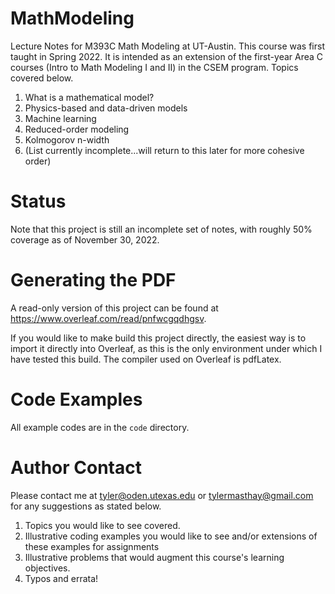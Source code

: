 # MathModeling
Lecture Notes for M393C Math Modeling at UT-Austin. 
This course was first taught in Spring 2022. 
It is intended as an extension of the first-year Area C courses (Intro to Math Modeling I and II) in the CSEM program.
Topics covered below.

1. What is a mathematical model?
2. Physics-based and data-driven models
3. Machine learning
4. Reduced-order modeling
5. Kolmogorov n-width
6. (List currently incomplete...will return to this later for more cohesive order)

# Status
Note that this project is still an incomplete set of notes, with roughly 50% coverage as of November 30, 2022.

# Generating the PDF
A read-only version of this project can be found at https://www.overleaf.com/read/pnfwcgqdhgsv.

If you would like to make build this project directly, the easiest way is to import it directly into Overleaf, as this is the only environment under which I have tested this build. The compiler used on Overleaf is pdfLatex.

# Code Examples
All example codes are in the ```code``` directory.

# Author Contact
Please contact me at tyler@oden.utexas.edu or tylermasthay@gmail.com for any suggestions as stated below.

1. Topics you would like to see covered.
2. Illustrative coding examples you would like to see and/or extensions of these examples for assignments
3. Illustrative problems that would augment this course's learning objectives.
4. Typos and errata!


